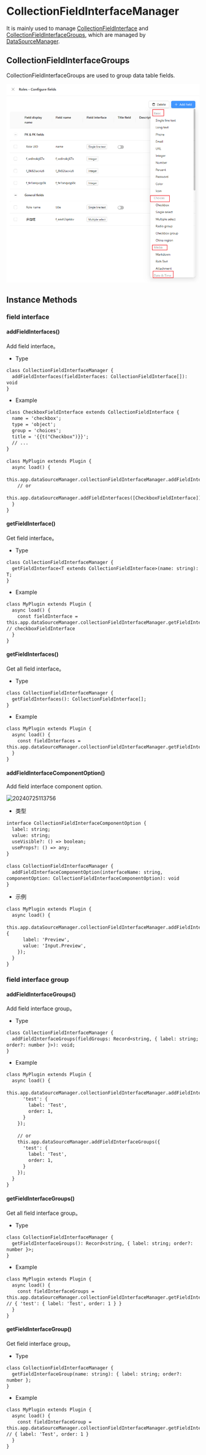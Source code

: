 # CollectionFieldInterfaceManager

It is mainly used to manage [CollectionFieldInterface](./collection-field-interface.md) and [CollectionFieldInterfaceGroups](#collectionfieldinterfacegroups), which are managed by [DataSourceManager](./data-source-manager).


## CollectionFieldInterfaceGroups

CollectionFieldInterfaceGroups are used to group data table fields.

![Field Groups](./images/field-groups.png)

## Instance Methods

### field interface

#### addFieldInterfaces()

Add field interface。

- Type

```tsx | pure
class CollectionFieldInterfaceManager {
  addFieldInterfaces(fieldInterfaces: CollectionFieldInterface[]): void
}
```

- Example

```tsx | pure
class CheckboxFieldInterface extends CollectionFieldInterface {
  name = 'checkbox';
  type = 'object';
  group = 'choices';
  title = '{{t("Checkbox")}}';
  // ...
}

class MyPlugin extends Plugin {
  async load() {
    this.app.dataSourceManager.collectionFieldInterfaceManager.addFieldInterfaces([CheckboxFieldInterface]);
    // or
    this.app.dataSourceManager.addFieldInterfaces([CheckboxFieldInterface]);
  }
}
```

#### getFieldInterface()

Get field interface。

- Type

```tsx | pure
class CollectionFieldInterfaceManager {
  getFieldInterface<T extends CollectionFieldInterface>(name: string): T;
}
```

- Example

```tsx | pure
class MyPlugin extends Plugin {
  async load() {
    const fieldInterface = this.app.dataSourceManager.collectionFieldInterfaceManager.getFieldInterface('checkbox'); // checkboxFieldInterface
  }
}
```

#### getFieldInterfaces()

Get all field interface。

- Type

```tsx | pure
class CollectionFieldInterfaceManager {
  getFieldInterfaces(): CollectionFieldInterface[];
}
```

- Example

```tsx | pure
class MyPlugin extends Plugin {
  async load() {
    const fieldInterfaces = this.app.dataSourceManager.collectionFieldInterfaceManager.getFieldInterfaces();
  }
}
```

#### addFieldInterfaceComponentOption()

Add field interface component option.

![20240725113756](https://static-docs.nocobase.com/20240725113756.png)

- 类型

```tsx | pure
interface CollectionFieldInterfaceComponentOption {
  label: string;
  value: string;
  useVisible?: () => boolean;
  useProps?: () => any;
}

class CollectionFieldInterfaceManager {
  addFieldInterfaceComponentOption(interfaceName: string, componentOption: CollectionFieldInterfaceComponentOption): void
}
```

- 示例

```tsx | pure
class MyPlugin extends Plugin {
  async load() {
    this.app.dataSourceManager.collectionFieldInterfaceManager.addFieldInterfaceComponentOption('url', {
      label: 'Preview',
      value: 'Input.Preview',
    });
  }
}
```

### field interface group

#### addFieldInterfaceGroups()

Add field interface group。

- Type

```tsx | pure
class CollectionFieldInterfaceManager {
  addFieldInterfaceGroups(fieldGroups: Record<string, { label: string; order?: number }>): void;
}
```

- Example

```tsx | pure
class MyPlugin extends Plugin {
  async load() {
    this.app.dataSourceManager.collectionFieldInterfaceManager.addFieldInterfaceGroups({
      'test': {
        label: 'Test',
        order: 1,
      }
    });

    // or
    this.app.dataSourceManager.addFieldInterfaceGroups({
      'test': {
        label: 'Test',
        order: 1,
      }
    });
  }
}
```

#### getFieldInterfaceGroups()

Get all field interface group。

- Type

```tsx | pure
class CollectionFieldInterfaceManager {
  getFieldInterfaceGroups(): Record<string, { label: string; order?: number }>;
}
```

- Example

```tsx | pure
class MyPlugin extends Plugin {
  async load() {
    const fieldInterfaceGroups = this.app.dataSourceManager.collectionFieldInterfaceManager.getFieldInterfaceGroups(); // { 'test': { label: 'Test', order: 1 } }
  }
}
```

#### getFieldInterfaceGroup()

Get field interface group。

- Type

```tsx | pure
class CollectionFieldInterfaceManager {
  getFieldInterfaceGroup(name: string): { label: string; order?: number };
}
```

- Example

```tsx | pure
class MyPlugin extends Plugin {
  async load() {
    const fieldInterfaceGroup = this.app.dataSourceManager.collectionFieldInterfaceManager.getFieldInterfaceGroup('test'); // { label: 'Test', order: 1 }
  }
}
```
